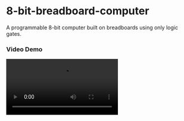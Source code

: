 # 8-bit-breadboard-computer
A programmable 8-bit computer built on breadboards using only logic gates.

### Video Demo
![Complete Demo](https://github.com/JiayiYang05/8-bit-breadboard-computer/raw/main/videos/8-bit%20breadboard%20computer%20complete%20demo.mp4)
